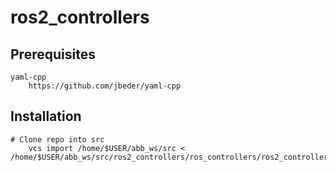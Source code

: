 # ros2_controllers

## Prerequisites
	
	yaml-cpp
		https://github.com/jbeder/yaml-cpp


## Installation

	# Clone repo into src
        vcs import /home/$USER/abb_ws/src < /home/$USER/abb_ws/src/ros2_controllers/ros_controllers/ros2_controllers.repos


